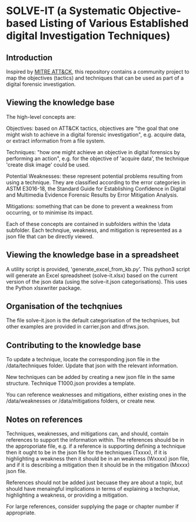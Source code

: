 # SOLVE-IT (a Systematic Objective-based Listing of Various Established digital Investigation Techniques)

## Introduction
Inspired by [MITRE ATT&CK](https://attack.mitre.org/matrices/enterprise/), this repository contains a community project to map the objectives (tactics) and techniques that can be used as part of a digital forensic investigation.

## Viewing the knowledge base
The high-level concepts are:

Objectives: based on ATT&CK tactics, objectives are "the goal that one might wish to achieve in a digital forensic investigation", e.g. acquire data, or extract information from a file system.

Techniques: "how one might achieve an objective in digital forensics by performing an action", e.g. for the objective of 'acquire data', the technique 'create disk image' could be used.

Potential Weaknesses: these represent potential problems resulting from using a technique. They are classified according to the error categories in ASTM E3016-18, the Standard Guide for Establishing Confidence in Digital and Multimedia Evidence Forensic Results by Error Mitigation Analysis.

Mitigations: something that can be done to prevent a weakness from occurring, or to minimise its impact.


Each of these concepts are contained in subfolders within the \data subfolder. Each technqiue, weakness, and mitigation is represented as a json file that can be directly viewed.

## Viewing the knowledge base in a spreadsheet

A utility script is provided, 'generate_excel_from_kb.py'. This python3 script will generate an Excel spreadsheet (solve-it.xlsx) based on the current version of the json data (using the solve-it.json categorisations). This uses the Python xlsxwriter package. 

## Organisation of the techqniues
The file solve-it.json is the default categorisation of the techqniues, but other examples are provided in carrier.json and dfrws.json.


## Contributing to the knowledge base

To update a technique, locate the corresponding json file in the /data/techniques folder. Update that json with the relevant information.

New techniques can be added by creating a new json file in the same structure. Technique T1000.json provides a template. 

You can reference weaknesses and mitigations, either existing ones in the /data/weaknesses or /data/mitigations folders, or create new.

## Notes on references
Techniques, weaknesses, and mitigations can, and should, contain references to support the information within. The references should be in the approporiate file, e.g. if a reference is supporting defining a technique then it ought to be in the json file for the techniques (Txxxx), if it is highlighting a weakness then it should be in an weakness (Wxxxx) json file, and if it is describing a mitigation then it should be in the mitigation (Mxxxx) json file. 

References should not be added just becuase they are about a topic, but should have menaingful implications in terms of explaining a techqniue, highlighting a weakness, or providing a mitigation.

For large references, consider supplying the page or chapter number if appropriate. 

